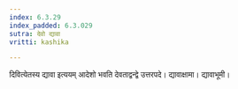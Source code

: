 ```yaml
---
index: 6.3.29
index_padded: 6.3.029
sutra: देवो द्यावा
vritti: kashika

---
```

दिवित्येतस्य द्यावा इत्ययम् आदेशो भवति देवताद्वन्द्वे उत्तरपदे। द्यावाक्षामा। द्यावाभूमी।